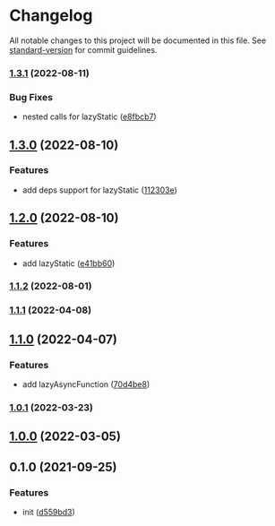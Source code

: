 # Changelog

All notable changes to this project will be documented in this file. See [standard-version](https://github.com/conventional-changelog/standard-version) for commit guidelines.

### [1.3.1](https://github.com/BlackGlory/extra-lazy/compare/v1.3.0...v1.3.1) (2022-08-11)


### Bug Fixes

* nested calls for lazyStatic ([e8fbcb7](https://github.com/BlackGlory/extra-lazy/commit/e8fbcb7e3f246644ff4be66b107ca6914f86622a))

## [1.3.0](https://github.com/BlackGlory/extra-lazy/compare/v1.2.0...v1.3.0) (2022-08-10)


### Features

* add deps support for lazyStatic ([112303e](https://github.com/BlackGlory/extra-lazy/commit/112303e0ba2c4be78948b9ac9a36497d66d68742))

## [1.2.0](https://github.com/BlackGlory/extra-lazy/compare/v1.1.2...v1.2.0) (2022-08-10)


### Features

* add lazyStatic ([e41bb60](https://github.com/BlackGlory/extra-lazy/commit/e41bb601a5bb1b7dc82bd656252caf377b39dfad))

### [1.1.2](https://github.com/BlackGlory/extra-lazy/compare/v1.1.1...v1.1.2) (2022-08-01)

### [1.1.1](https://github.com/BlackGlory/extra-lazy/compare/v1.1.0...v1.1.1) (2022-04-08)

## [1.1.0](https://github.com/BlackGlory/extra-lazy/compare/v1.0.1...v1.1.0) (2022-04-07)


### Features

* add lazyAsyncFunction ([70d4be8](https://github.com/BlackGlory/extra-lazy/commit/70d4be869d39e1abd78917ffd208f1e43bb65f9b))

### [1.0.1](https://github.com/BlackGlory/extra-lazy/compare/v1.0.0...v1.0.1) (2022-03-23)

## [1.0.0](https://github.com/BlackGlory/extra-lazy/compare/v0.1.0...v1.0.0) (2022-03-05)

## 0.1.0 (2021-09-25)


### Features

* init ([d559bd3](https://github.com/BlackGlory/extra-lazy/commit/d559bd3a20b3279f88fdf179e42989c1bb0bd708))
